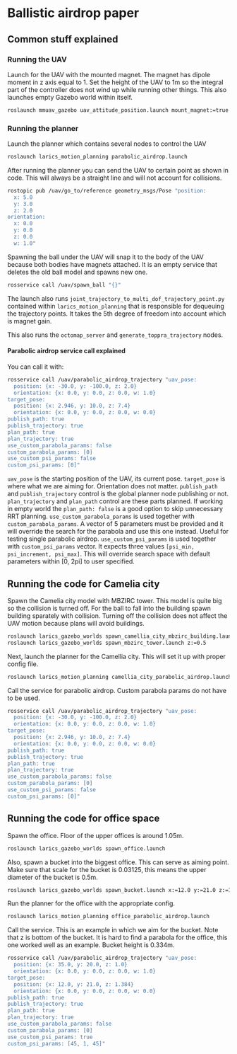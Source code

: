 # Ballistic airdrop paper

## Common stuff explained

### Running the UAV
Launch for the UAV with the mounted magnet. The magnet has dipole moment in z axis equal to 1. Set the height of the UAV to 1m so the integral part of the controller does not wind up while running other things. This also launches empty Gazebo world within itself.
``` bash
roslaunch mmuav_gazebo uav_attitude_position.launch mount_magnet:=true z:=1
```

### Running the planner
Launch the planner which contains several nodes to control the UAV
``` bash
roslaunch larics_motion_planning parabolic_airdrop.launch 
```
After running the planner you can send the UAV to certain point as shown in code. This will always be a straight line and will not account for collisions.
``` bash
rostopic pub /uav/go_to/reference geometry_msgs/Pose "position:
  x: 5.0
  y: 3.0
  z: 2.0
orientation:
  x: 0.0
  y: 0.0
  z: 0.0
  w: 1.0" 
```

Spawning the ball under the UAV will snap it to the body of the UAV because both bodies have magnets attached. It is an empty service that deletes the old ball model and spawns new one.
``` bash
rosservice call /uav/spawn_ball "{}" 
```

The launch also runs `joint_trajectory_to_multi_dof_trajectory_point.py` contained within `larics_motion_planning` that is responsible for dequeuing the trajectory points. It takes the 5th degree of freedom into account which is magnet gain.

This also runs the `octomap_server` and `generate_toppra_trajectory` nodes.

#### Parabolic airdrop service call explained

You can call it with:
``` bash
rosservice call /uav/parabolic_airdrop_trajectory "uav_pose:
  position: {x: -30.0, y: -100.0, z: 2.0}
  orientation: {x: 0.0, y: 0.0, z: 0.0, w: 1.0}
target_pose:
  position: {x: 2.946, y: 10.0, z: 7.4}
  orientation: {x: 0.0, y: 0.0, z: 0.0, w: 0.0}
publish_path: true
publish_trajectory: true
plan_path: true
plan_trajectory: true
use_custom_parabola_params: false
custom_parabola_params: [0]
use_custom_psi_params: false
custom_psi_params: [0]"
```
`uav_pose` is the starting position of the UAV, its current pose.
`target_pose` is where what we are aiming for. Orientation does not matter.
`publish_path` and `publish_trajectory` control is the global planner node publishing or not.
`plan_trajectory` and `plan_path` control are these parts planned. If working in empty world the `plan_path: false` is a good option to skip unnecessary RRT planning.
`use_custom_parabola_params` is used together with `custom_parabola_params`. A vector of 5 parameters must be provided and it will override the search for the parabola and use this one instead. Useful for testing single parabolic airdrop.
`use_custom_psi_params` is used together with `custom_psi_params` vector. It expects three values `[psi_min, psi_increment, psi_max]`. This will override search space with default parameters within [0, 2pi] to user specified.


## Running the code for Camelia city
Spawn the Camelia city model with MBZIRC tower. This model is quite big so the collision is turned off. For the ball to fall into the building spawn building sparately with collision. Turning off the collision does not affect the UAV motion because plans will avoid buildings.
``` bash
roslaunch larics_gazebo_worlds spawn_camellia_city_mbzirc_building.launch
roslaunch larics_gazebo_worlds spawn_mbzirc_tower.launch z:=0.5

```

Next, launch the planner for the Camellia city. This will set it up with proper config file.
```bash
roslaunch larics_motion_planning camellia_city_parabolic_airdrop.launch
```

Call the service for parabolic airdrop. Custom parabola params do not have to be used.
``` bash
rosservice call /uav/parabolic_airdrop_trajectory "uav_pose:
  position: {x: -30.0, y: -100.0, z: 2.0}
  orientation: {x: 0.0, y: 0.0, z: 0.0, w: 1.0}
target_pose:
  position: {x: 2.946, y: 10.0, z: 7.4}
  orientation: {x: 0.0, y: 0.0, z: 0.0, w: 0.0}
publish_path: true
publish_trajectory: true
plan_path: true
plan_trajectory: true
use_custom_parabola_params: false
custom_parabola_params: [0]
use_custom_psi_params: false
custom_psi_params: [0]"
```


## Running the code for office space

Spawn the office. Floor of the upper offices is around 1.05m.
``` bash
roslaunch larics_gazebo_worlds spawn_office.launch
```
Also, spawn a bucket into the biggest office. This can serve as aiming point. Make sure that scale for the bucket is 0.03125, this means the upper diameter of the bucket is 0.5m.
``` bash
roslaunch larics_gazebo_worlds spawn_bucket.launch x:=12.0 y:=21.0 z:=1.05
```

Run the planner for the office with the appropriate config.
``` bash
roslaunch larics_motion_planning office_parabolic_airdrop.launch
```

Call the service. This is an example in which we aim for the bucket. Note that z is bottom of the bucket. It is hard to find a parabola for the office, this one worked well as an example. Bucket height is 0.334m.
``` bash
rosservice call /uav/parabolic_airdrop_trajectory "uav_pose:
  position: {x: 35.0, y: 20.0, z: 1.0}
  orientation: {x: 0.0, y: 0.0, z: 0.0, w: 1.0}
target_pose:
  position: {x: 12.0, y: 21.0, z: 1.384}
  orientation: {x: 0.0, y: 0.0, z: 0.0, w: 0.0}
publish_path: true
publish_trajectory: true
plan_path: true
plan_trajectory: true
use_custom_parabola_params: false
custom_parabola_params: [0]
use_custom_psi_params: true
custom_psi_params: [45, 1, 45]" 
```